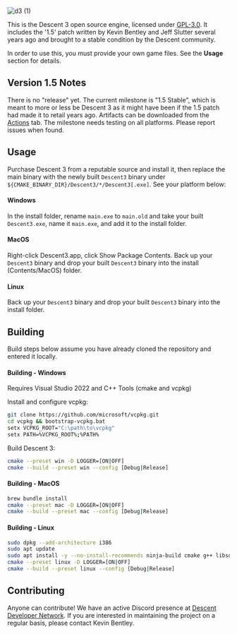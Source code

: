 ![d3 (1)](https://github.com/DescentDevelopers/Descent3/assets/47716344/82ba0911-ee32-4565-84ee-b432c215ab95)

This is the Descent 3 open source engine, licensed under [GPL-3.0](https://github.com/DescentDevelopers/Descent3?tab=GPL-3.0-1-ov-file). It includes the '1.5' patch written by Kevin Bentley and Jeff Slutter several years ago and brought to a stable condition by the Descent community.

In order to use this, you must provide your own game files. See the **Usage** section for details.

## Version 1.5 Notes
There is no "release" yet. The current milestone is "1.5 Stable", which is meant to more or less be Descent 3 as it might have been if the 1.5 patch had made it to retail years ago. Artifacts can be downloaded from the [Actions](https://github.com/DescentDevelopers/Descent3/actions) tab.
The milestone needs testing on all platforms. Please report issues when found.

## Usage
Purchase Descent 3 from a reputable source and install it, then replace the main binary with the newly built `Descent3` binary under `${CMAKE_BINARY_DIR}/Descent3/*/Descent3[.exe]`.
See your platform below:

#### Windows
In the install folder, rename `main.exe` to `main.old` and take your built `Descent3.exe`, name it `main.exe`, and add it to the install folder.

#### MacOS
Right-click Descent3.app, click Show Package Contents. Back up your `Descent3` binary and drop your built `Descent3` binary into the install (Contents/MacOS) folder.

#### Linux
Back up your `Descent3` binary and drop your built `Descent3` binary into the install folder.

## Building
Build steps below assume you have already cloned the repository and entered it locally.

#### Building - Windows
Requires Visual Studio 2022 and C++ Tools (cmake and vcpkg)

Install and configure vcpkg:
```sh
git clone https://github.com/microsoft/vcpkg.git
cd vcpkg && bootstrap-vcpkg.bat
setx VCPKG_ROOT="C:\path\to\vcpkg"
setx PATH=%VCPKG_ROOT%;%PATH%
```

Build Descent 3:
```sh
cmake --preset win -D LOGGER=[ON|OFF]
cmake --build --preset win --config [Debug|Release]
```

#### Building - MacOS
```sh
brew bundle install
cmake --preset mac -D LOGGER=[ON|OFF]
cmake --build --preset mac --config [Debug|Release]
```

#### Building - Linux
```sh
sudo dpkg --add-architecture i386
sudo apt update
sudo apt install -y --no-install-recommends ninja-build cmake g++ libsdl1.2-dev libsdl-image1.2-dev libncurses-dev libxext6:i386 zlib1g-dev
cmake --preset linux -D LOGGER=[ON|OFF]
cmake --build --preset linux --config [Debug|Release]
```

## Contributing
Anyone can contribute! We have an active Discord presence at [Descent Developer Network](https://discord.gg/GNy5CUQ). If you are interested in maintaining the project on a regular basis, please contact Kevin Bentley.
